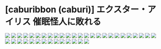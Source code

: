 # [caburibbon (caburi)] エクスター・アイリス 催眠怪人に敗れる
![](../img/11/00000001.jpg)
![](../img/11/00000002.jpg)
![](../img/11/00000003.jpg)
![](../img/11/00000004.jpg)
![](../img/11/00000005.jpg)
![](../img/11/00000006.jpg)
![](../img/11/00000007.jpg)
![](../img/11/00000008.jpg)
![](../img/11/00000009.jpg)
![](../img/11/00000010.jpg)
![](../img/11/00000011.jpg)
![](../img/11/00000012.jpg)
![](../img/11/00000013.jpg)
![](../img/11/00000014.jpg)
![](../img/11/00000015.jpg)
![](../img/11/00000016.jpg)
![](../img/11/00000017.jpg)
![](../img/11/00000018.jpg)
![](../img/11/00000019.jpg)
![](../img/11/00000020.jpg)
![](../img/11/00000021.jpg)
![](../img/11/00000022.jpg)
![](../img/11/00000023.jpg)
![](../img/11/00000024.jpg)
![](../img/11/00000025.jpg)
![](../img/11/00000026.jpg)
![](../img/11/00000027.jpg)
![](../img/11/00000028.jpg)
![](../img/11/00000029.jpg)
![](../img/11/00000030.jpg)
![](../img/11/00000031.jpg)
![](../img/11/00000032.jpg)
![](../img/11/00000033.jpg)
![](../img/11/00000034.jpg)
![](../img/11/00000035.jpg)
![](../img/11/00000036.jpg)
![](../img/11/00000037.jpg)
![](../img/11/00000038.jpg)
![](../img/11/00000039.jpg)
